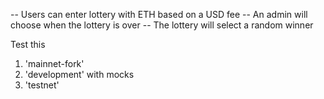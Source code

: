 -- Users can enter lottery with ETH based on a USD fee
-- An admin will choose when the lottery is over
-- The lottery will select a random winner

Test this

1. 'mainnet-fork'
2. 'development' with mocks
3. 'testnet'
